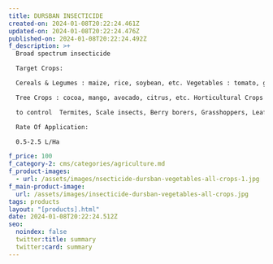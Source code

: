 ```yaml
---
title: DURSBAN INSECTICIDE
created-on: 2024-01-08T20:22:24.461Z
updated-on: 2024-01-08T20:22:24.476Z
published-on: 2024-01-08T20:22:24.492Z
f_description: >+
  Broad spectrum insecticide

  Target Crops:

  Cereals & Legumes : maize, rice, soybean, etc. Vegetables : tomato, garden eggs, pepper, etc.

  Tree Crops : cocoa, mango, avocado, citrus, etc. Horticultural Crops : pineapple, pawpaw, etc. and Ornamentals.

  to control  Termites, Scale insects, Berry borers, Grasshoppers, Leaf worm, Cockroaches, Ants, Mosquito larvae, etc.

  Rate Of Application:

  0.5-2.5 L/Ha

f_price: 100
f_category-2: cms/categories/agriculture.md
f_product-images:
  - url: /assets/images/nsecticide-dursban-vegetables-all-crops-1.jpg
f_main-product-image:
  url: /assets/images/insecticide-dursban-vegetables-all-crops.jpg
tags: products
layout: "[products].html"
date: 2024-01-08T20:22:24.512Z
seo:
  noindex: false
  twitter:title: summary
  twitter:card: summary
---
```

